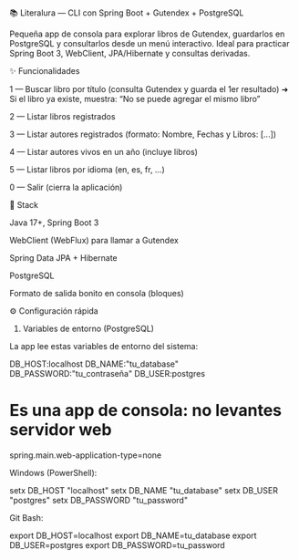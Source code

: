 📚 Literalura — CLI con Spring Boot + Gutendex + PostgreSQL

Pequeña app de consola para explorar libros de Gutendex, guardarlos en PostgreSQL y consultarlos desde un menú interactivo. Ideal para practicar Spring Boot 3, WebClient, JPA/Hibernate y consultas derivadas.

✨ Funcionalidades

1 — Buscar libro por título (consulta Gutendex y guarda el 1er resultado)
➜ Si el libro ya existe, muestra: “No se puede agregar el mismo libro”

2 — Listar libros registrados

3 — Listar autores registrados (formato: Nombre, Fechas y Libros: [...])

4 — Listar autores vivos en un año (incluye libros)

5 — Listar libros por idioma (en, es, fr, …)

0 — Salir (cierra la aplicación)

🧱 Stack

Java 17+, Spring Boot 3

WebClient (WebFlux) para llamar a Gutendex

Spring Data JPA + Hibernate

PostgreSQL

Formato de salida bonito en consola (bloques)

⚙️ Configuración rápida
1) Variables de entorno (PostgreSQL)

La app lee estas variables de entorno del sistema:

DB_HOST:localhost
DB_NAME:"tu_database"
DB_PASSWORD:"tu_contraseña"
DB_USER:postgres


# Es una app de consola: no levantes servidor web
spring.main.web-application-type=none


Windows (PowerShell):

setx DB_HOST "localhost"
setx DB_NAME "tu_database"
setx DB_USER "postgres"
setx DB_PASSWORD "tu_password"


Git Bash:

export DB_HOST=localhost
export DB_NAME=tu_database
export DB_USER=postgres
export DB_PASSWORD=tu_password
